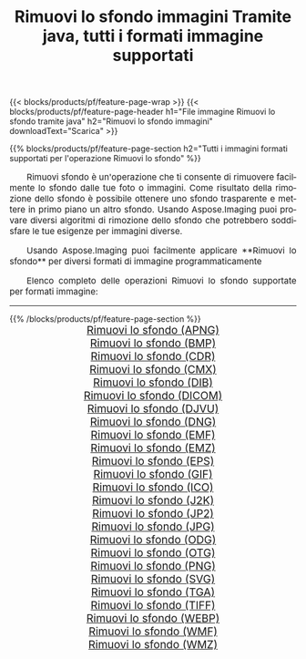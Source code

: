 ﻿---
title: Rimuovi lo sfondo immagini Tramite java, tutti i formati immagine supportati 
weight: 3920
url: /it/java/remove-background/ 
lang: it
langdirlevel: 2
locales: zh-hans,ja,it,ru,de,es,fr,nl,id,lt,pl,pt,vi,tr,ko,zh-hant,ar,hi,th,sv,cs,uk,he
description: Usando Aspose.Imaging puoi facilmente Rimuovi lo sfondo immagini tramite java
---

{{< blocks/products/pf/feature-page-wrap >}}
{{< blocks/products/pf/feature-page-header h1="File immagine Rimuovi lo sfondo tramite java" h2="Rimuovi lo sfondo immagini" downloadText="Scarica" >}}


{{% blocks/products/pf/feature-page-section  h2="Tutti i immagini formati supportati per l'operazione Rimuovi lo sfondo" %}}
<p align="justify" style="text-indent:2em;font-size:15px;">
Rimuovi sfondo è un'operazione che ti consente di rimuovere facilmente lo sfondo dalle tue foto o immagini. Come risultato della rimozione dello sfondo è possibile ottenere uno sfondo trasparente e mettere in primo piano un altro sfondo. Usando Aspose.Imaging puoi provare diversi algoritmi di rimozione dello sfondo che potrebbero soddisfare le tue esigenze per immagini diverse.
</p>
<p align="justify" style="text-indent:2em;font-size:15px;">
Usando Aspose.Imaging puoi facilmente applicare **Rimuovi lo sfondo** per diversi formati di immagine programmaticamente
</p>
<p align="justify" style="text-indent:2em;font-size:15px;">
Elenco completo delle operazioni Rimuovi lo sfondo supportate per formati immagine:
</p>
<hr/>
{{% /blocks/products/pf/feature-page-section %}}
<div class="container-fluid productfamilypage bg-gray">
    <div class="convertypes bg-gray agp-content section">
        <div class="container">
		<div class="row other-converters" style="gap: 10px;font-size: 19px;text-align:center;">
		    <div class='col-md-2 other-converter remove-lp remove-rp'><a href="/imaging/it/java/remove-background/apng/" style="padding:15px;">Rimuovi lo sfondo (APNG)</a></div><div class='col-md-2 other-converter remove-lp remove-rp'><a href="/imaging/it/java/remove-background/bmp/" style="padding:15px;">Rimuovi lo sfondo (BMP)</a></div><div class='col-md-2 other-converter remove-lp remove-rp'><a href="/imaging/it/java/remove-background/cdr/" style="padding:15px;">Rimuovi lo sfondo (CDR)</a></div><div class='col-md-2 other-converter remove-lp remove-rp'><a href="/imaging/it/java/remove-background/cmx/" style="padding:15px;">Rimuovi lo sfondo (CMX)</a></div><div class='col-md-2 other-converter remove-lp remove-rp'><a href="/imaging/it/java/remove-background/dib/" style="padding:15px;">Rimuovi lo sfondo (DIB)</a></div><div class='col-md-2 other-converter remove-lp remove-rp'><a href="/imaging/it/java/remove-background/dicom/" style="padding:15px;">Rimuovi lo sfondo (DICOM)</a></div><div class='col-md-2 other-converter remove-lp remove-rp'><a href="/imaging/it/java/remove-background/djvu/" style="padding:15px;">Rimuovi lo sfondo (DJVU)</a></div><div class='col-md-2 other-converter remove-lp remove-rp'><a href="/imaging/it/java/remove-background/dng/" style="padding:15px;">Rimuovi lo sfondo (DNG)</a></div><div class='col-md-2 other-converter remove-lp remove-rp'><a href="/imaging/it/java/remove-background/emf/" style="padding:15px;">Rimuovi lo sfondo (EMF)</a></div><div class='col-md-2 other-converter remove-lp remove-rp'><a href="/imaging/it/java/remove-background/emz/" style="padding:15px;">Rimuovi lo sfondo (EMZ)</a></div><div class='col-md-2 other-converter remove-lp remove-rp'><a href="/imaging/it/java/remove-background/eps/" style="padding:15px;">Rimuovi lo sfondo (EPS)</a></div><div class='col-md-2 other-converter remove-lp remove-rp'><a href="/imaging/it/java/remove-background/gif/" style="padding:15px;">Rimuovi lo sfondo (GIF)</a></div><div class='col-md-2 other-converter remove-lp remove-rp'><a href="/imaging/it/java/remove-background/ico/" style="padding:15px;">Rimuovi lo sfondo (ICO)</a></div><div class='col-md-2 other-converter remove-lp remove-rp'><a href="/imaging/it/java/remove-background/j2k/" style="padding:15px;">Rimuovi lo sfondo (J2K)</a></div><div class='col-md-2 other-converter remove-lp remove-rp'><a href="/imaging/it/java/remove-background/jp2/" style="padding:15px;">Rimuovi lo sfondo (JP2)</a></div><div class='col-md-2 other-converter remove-lp remove-rp'><a href="/imaging/it/java/remove-background/jpg/" style="padding:15px;">Rimuovi lo sfondo (JPG)</a></div><div class='col-md-2 other-converter remove-lp remove-rp'><a href="/imaging/it/java/remove-background/odg/" style="padding:15px;">Rimuovi lo sfondo (ODG)</a></div><div class='col-md-2 other-converter remove-lp remove-rp'><a href="/imaging/it/java/remove-background/otg/" style="padding:15px;">Rimuovi lo sfondo (OTG)</a></div><div class='col-md-2 other-converter remove-lp remove-rp'><a href="/imaging/it/java/remove-background/png/" style="padding:15px;">Rimuovi lo sfondo (PNG)</a></div><div class='col-md-2 other-converter remove-lp remove-rp'><a href="/imaging/it/java/remove-background/svg/" style="padding:15px;">Rimuovi lo sfondo (SVG)</a></div><div class='col-md-2 other-converter remove-lp remove-rp'><a href="/imaging/it/java/remove-background/tga/" style="padding:15px;">Rimuovi lo sfondo (TGA)</a></div><div class='col-md-2 other-converter remove-lp remove-rp'><a href="/imaging/it/java/remove-background/tiff/" style="padding:15px;">Rimuovi lo sfondo (TIFF)</a></div><div class='col-md-2 other-converter remove-lp remove-rp'><a href="/imaging/it/java/remove-background/webp/" style="padding:15px;">Rimuovi lo sfondo (WEBP)</a></div><div class='col-md-2 other-converter remove-lp remove-rp'><a href="/imaging/it/java/remove-background/wmf/" style="padding:15px;">Rimuovi lo sfondo (WMF)</a></div><div class='col-md-2 other-converter remove-lp remove-rp'><a href="/imaging/it/java/remove-background/wmz/" style="padding:15px;">Rimuovi lo sfondo (WMZ)</a></div>
                </div>
        </div>
    </div>
</div>
<br/>
